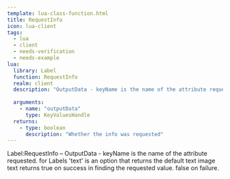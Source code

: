```yaml
---
template: lua-class-function.html
title: RequestInfo
icon: lua-client
tags:
  - lua
  - client
  - needs-verification
  - needs-example
lua:
  library: Label
  function: RequestInfo
  realm: client
  description: "OutputData - keyName is the name of the attribute requested. for Labels 'text' is an option that returns the default text image text returns true on success in finding the requested value. false on failure."
  
  arguments:
    - name: "outputData"
      type: KeyValuesHandle
  returns:
    - type: boolean
      description: "Whether the info was requested"
---
```


<div class="lua__search__keywords">
Label:RequestInfo &#x2013; OutputData - keyName is the name of the attribute requested. for Labels 'text' is an option that returns the default text image text returns true on success in finding the requested value. false on failure.
</div>
